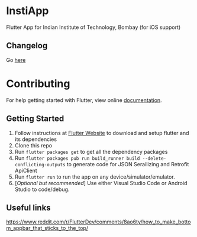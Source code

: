 # InstiApp

Flutter App for Indian Institute of Technology, Bombay (for iOS support)

## Changelog

Go [here](Changelog.md)

# Contributing

For help getting started with Flutter, view online
[documentation](https://flutter.io/).

## Getting Started

1. Follow instructions at [Flutter Website](https://flutter.io/) to download and setup flutter and its dependencies
2. Clone this repo
3. Run `flutter packages get` to get all the dependency packages
4. Run `flutter packages pub run build_runner build --delete-conflicting-outputs` to generate code for JSON Serailizing and Retrofit ApiClient
5. Run `flutter run` to run the app on any device/simulator/emulator.
6. \[_Optional but recommended_\] Use either Visual Studio Code or Android Studio to code/debug.

## Useful links

https://www.reddit.com/r/FlutterDev/comments/8ao6ty/how_to_make_bottom_appbar_that_sticks_to_the_top/
